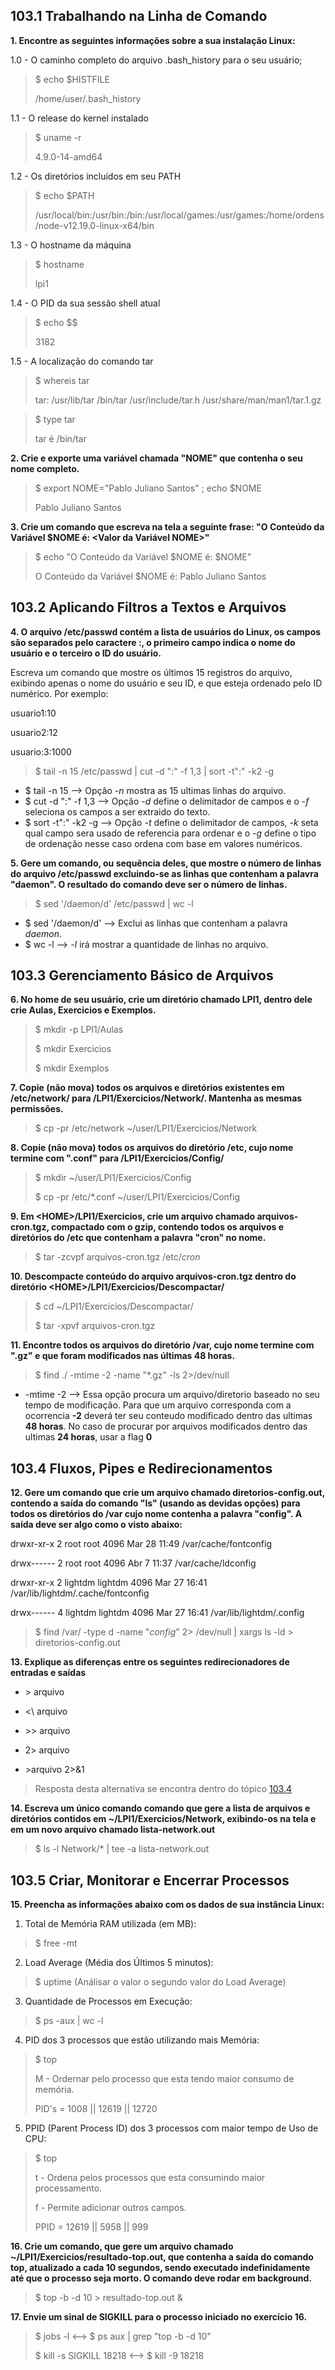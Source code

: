 ## 103.1 Trabalhando na Linha de Comando

**1. Encontre as seguintes informações sobre a sua instalação Linux:**

1.0 - O caminho completo do arquivo .bash_history para o seu usuário;
> $ echo $HISTFILE
>
> /home/user/.bash_history

1.1 - O release do kernel instalado
> $ uname -r
>
> 4.9.0-14-amd64

1.2 - Os diretórios incluídos em seu PATH
> $ echo $PATH
>
> /usr/local/bin:/usr/bin:/bin:/usr/local/games:/usr/games:/home/ordens/node-v12.19.0-linux-x64/bin

1.3 - O hostname da máquina
> $ hostname
>
> lpi1

1.4 - O PID da sua sessão shell atual
> $ echo $$
>
> 3182

1.5 - A localização do comando tar
> $ whereis tar
>
> tar: /usr/lib/tar /bin/tar /usr/include/tar.h /usr/share/man/man1/tar.1.gz

> $ type tar
>
> tar é /bin/tar

**2. Crie e exporte uma variável chamada "NOME" que contenha o seu nome completo.**
> $ export NOME="Pablo Juliano Santos" ; echo $NOME
>
> Pablo Juliano Santos

**3. Crie um comando que escreva na tela a seguinte frase: "O Conteúdo da Variável $NOME é: <Valor da Variável NOME>"**
> $ echo "O Conteúdo da Variável \$NOME é: $NOME"
>
> O Conteúdo da Variável $NOME é: Pablo Juliano Santos

## 103.2 Aplicando Filtros a Textos e Arquivos

**4. O arquivo /etc/passwd contém a lista de usuários do Linux, os campos são separados pelo caractere :, o primeiro campo indica o nome do  usuário e o terceiro o ID do usuário.**

Escreva um comando que mostre os últimos 15 registros do arquivo, exibindo apenas o nome do usuário e seu ID, e que esteja ordenado pelo  ID numérico. Por exemplo:

usuario1:10

usuario2:12

usuario:3:1000

> $ tail -n 15 /etc/passwd | cut -d ":" -f 1,3 | sort -t":" -k2 -g

- $ tail -n 15 		--> Opção _-n_ mostra as 15 ultimas linhas do arquivo.
- $ cut -d ":" -f 1,3 	--> Opção _-d_ define o delimitador de campos e o _-f_ seleciona os campos a ser extraido do texto.
- $ sort -t":" -k2 -g 	--> Opção _-t_ define o delimitador de campos, _-k_ seta qual campo sera usado de referencia para ordenar e o _-g_ define o tipo de ordenação nesse caso ordena com base em valores numéricos.


**5. Gere um comando, ou sequência deles, que mostre o número de linhas do arquivo /etc/passwd excluindo-se as linhas que contenham a palavra  "daemon". O resultado do comando deve ser o número de linhas.**

> $ sed '/daemon/d' /etc/passwd | wc -l

- $ sed '/daemon/d' 	--> Exclui as linhas que contenham a palavra _daemon_.
- $ wc -l 		--> _-l_ irá mostrar a quantidade de linhas no arquivo.


## 103.3 Gerenciamento Básico de Arquivos

**6. No home de seu usuário, crie um diretório chamado LPI1, dentro dele crie Aulas, Exercicios e Exemplos.**
> $ mkdir -p LPI1/Aulas
>  
> $ mkdir Exercicios
> 
> $ mkdir Exemplos

**7. Copie (não mova) todos os arquivos e diretórios existentes em /etc/network/ para <HOME>/LPI1/Exercicios/Network/. Mantenha as  mesmas permissões.**
> $ cp -pr /etc/network ~/user/LPI1/Exercicios/Network

**8. Copie (não mova) todos os arquivos do diretório /etc, cujo nome  termine com ".conf" para <HOME>/LPI1/Exercicios/Config/**
> $ mkdir ~/user/LPI1/Exercicios/Config
> 
> $ cp -pr /etc/*.conf ~/user/LPI1/Exercicios/Config

**9. Em \<HOME>/LPI1/Exercicios, crie um arquivo chamado  arquivos-cron.tgz, compactado com o gzip, contendo todos os arquivos e  diretórios do /etc que contenham a palavra "cron" no nome.**
> $ tar -zcvpf arquivos-cron.tgz /etc/*cron*

**10. Descompacte conteúdo do arquivo arquivos-cron.tgz dentro do diretório \<HOME>/LPI1/Exercicios/Descompactar/** 
> $ cd \~/LPI1/Exercicios/Descompactar/
>
> $ tar -xpvf arquivos-cron.tgz 

**11. Encontre todos os arquivos do diretório /var, cujo nome termine com ".gz" e que foram modificados nas últimas 48 horas.**
> $ find ./ -mtime -2 -name "*.gz" -ls 2>/dev/null

- -mtime -2	--> Essa opção procura um arquivo/diretorio baseado no seu tempo de modificação. Para que um arquivo corresponda com a ocorrencia **-2** deverá ter seu conteudo modificado dentro das ultimas **48 horas**. No caso de procurar por arquivos modificados dentro das ultimas **24 horas**, usar a flag **0**


## 103.4 Fluxos, Pipes e Redirecionamentos

**12. Gere um comando que crie um arquivo chamado diretorios-config.out, contendo a saída do comando "ls" (usando as devidas opções) para todos os diretórios  do /var cujo nome contenha a palavra "config". A saída deve ser algo  como o visto abaixo:**

drwxr-xr-x 2 root    root    4096 Mar 28 11:49 /var/cache/fontconfig 

drwx------ 2 root    root    4096 Abr  7 11:37 /var/cache/ldconfig 

drwxr-xr-x 2 lightdm lightdm 4096 Mar 27 16:41 /var/lib/lightdm/.cache/fontconfig 

drwx------ 4 lightdm lightdm 4096 Mar 27 16:41 /var/lib/lightdm/.config

> $ find /var/ -type d -name "*config*" 2> /dev/null | xargs ls -ld > diretorios-config.out


**13. Explique as diferenças entre os seguintes redirecionadores de entradas e saídas**

- \> arquivo

- <\ arquivo 

- \>\> arquivo

- 2\> arquivo

- \>arquivo 2\>&1

> Resposta desta alternativa se encontra dentro do tópico [103.4](https://github.com/JaySaints/LPIC-1-Notes/blob/main/103_4.md)

**14. Escreva um único comando comando que gere a lista de arquivos e diretórios contidos em ~/LPI1/Exercicios/Network, exibindo-os na tela e  em um novo arquivo chamado lista-network.out**

> $ ls -l Network/* | tee -a lista-network.out


## 103.5 Criar, Monitorar e Encerrar Processos

**15. Preencha as informações abaixo com os dados de sua instância Linux:**

1. Total de Memória RAM utilizada (em MB):
> $ free -mt

2. Load Average (Média dos Últimos 5 minutos): 
> $ uptime (Análisar o valor o segundo valor do Load Average)

3. Quantidade de Processos em Execução: 
> $ ps -aux | wc -l

4. PID dos 3 processos que estão utilizando mais Memória:
> $ top 
>
> M - Ordernar pelo processo que esta tendo maior consumo de memória.
>
> PID's = 1008 || 12619 || 12720

5. PPID (Parent Process ID) dos 3 processos com maior tempo de Uso de CPU: 
> $ top
>
> t - Ordena pelos processos que esta consumindo maior processamento.
>
> f - Permite adicionar outros campos.
>
> PPID = 12619 || 5958 || 999 

**16. Crie um comando, que gere um arquivo chamado ~/LPI1/Exercicios/resultado-top.out, que contenha a saída do comando  top, atualizado a cada 10 segundos, sendo executado indefinidamente até  que o processo seja morto. O comando deve rodar em background.**
> $ top -b -d 10 > resultado-top.out &

**17. Envie um sinal de SIGKILL para o processo iniciado no exercício 16.**
> $ jobs -l <--> $ ps aux | grep "top -b -d 10"
>
> $ kill -s SIGKILL 18218 <--> $ kill -9 18218







